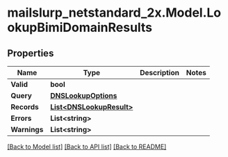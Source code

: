 # mailslurp_netstandard_2x.Model.LookupBimiDomainResults

## Properties

Name | Type | Description | Notes
------------ | ------------- | ------------- | -------------
**Valid** | **bool** |  | 
**Query** | [**DNSLookupOptions**](DNSLookupOptions) |  | 
**Records** | [**List&lt;DNSLookupResult&gt;**](DNSLookupResult) |  | 
**Errors** | **List&lt;string&gt;** |  | 
**Warnings** | **List&lt;string&gt;** |  | 

[[Back to Model list]](../README#documentation-for-models) [[Back to API list]](../README#documentation-for-api-endpoints) [[Back to README]](../README)

